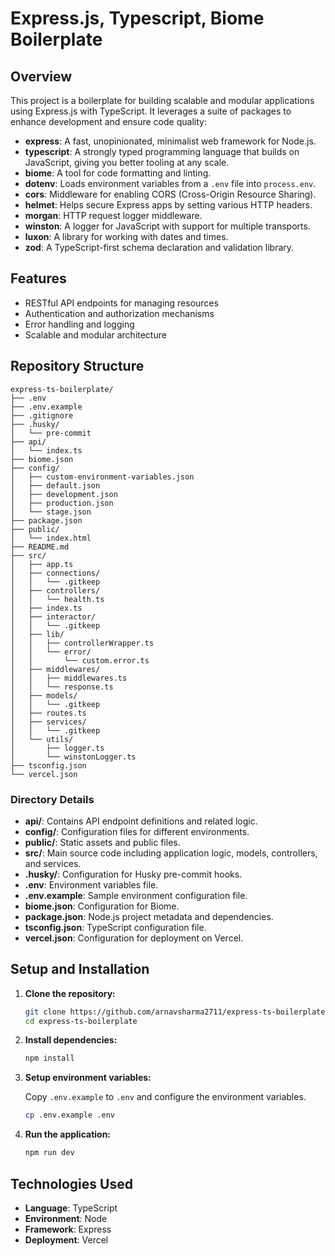 # Express.js, Typescript, Biome Boilerplate

## Overview

This project is a boilerplate for building scalable and modular applications using Express.js with TypeScript. It leverages a suite of packages to enhance development and ensure code quality:

- **express**: A fast, unopinionated, minimalist web framework for Node.js.
- **typescript**: A strongly typed programming language that builds on JavaScript, giving you better tooling at any scale.
- **biome**: A tool for code formatting and linting.
- **dotenv**: Loads environment variables from a `.env` file into `process.env`.
- **cors**: Middleware for enabling CORS (Cross-Origin Resource Sharing).
- **helmet**: Helps secure Express apps by setting various HTTP headers.
- **morgan**: HTTP request logger middleware.
- **winston**: A logger for JavaScript with support for multiple transports.
- **luxon**: A library for working with dates and times.
- **zod**: A TypeScript-first schema declaration and validation library.

## Features

- RESTful API endpoints for managing resources
- Authentication and authorization mechanisms
- Error handling and logging
- Scalable and modular architecture

## Repository Structure

```
express-ts-boilerplate/
├── .env
├── .env.example
├── .gitignore
├── .husky/
│   └── pre-commit
├── api/
│   └── index.ts
├── biome.json
├── config/
│   ├── custom-environment-variables.json
│   ├── default.json
│   ├── development.json
│   ├── production.json
│   └── stage.json
├── package.json
├── public/
│   └── index.html
├── README.md
├── src/
│   ├── app.ts
│   ├── connections/
│   │   └── .gitkeep
│   ├── controllers/
│   │   └── health.ts
│   ├── index.ts
│   ├── interactor/
│   │   └── .gitkeep
│   ├── lib/
│   │   ├── controllerWrapper.ts
│   │   └── error/
│   │       └── custom.error.ts
│   ├── middlewares/
│   │   ├── middlewares.ts
│   │   └── response.ts
│   ├── models/
│   │   └── .gitkeep
│   ├── routes.ts
│   ├── services/
│   │   └── .gitkeep
│   └── utils/
│       ├── logger.ts
│       └── winstonLogger.ts
├── tsconfig.json
└── vercel.json
```

### Directory Details

- **api/**: Contains API endpoint definitions and related logic.
- **config/**: Configuration files for different environments.
- **public/**: Static assets and public files.
- **src/**: Main source code including application logic, models, controllers, and services.
- **.husky/**: Configuration for Husky pre-commit hooks.
- **.env**: Environment variables file.
- **.env.example**: Sample environment configuration file.
- **biome.json**: Configuration for Biome.
- **package.json**: Node.js project metadata and dependencies.
- **tsconfig.json**: TypeScript configuration file.
- **vercel.json**: Configuration for deployment on Vercel.

## Setup and Installation

1. **Clone the repository:**

   ```sh
   git clone https://github.com/arnavsharma2711/express-ts-boilerplate.git
   cd express-ts-boilerplate
   ```

2. **Install dependencies:**

   ```sh
   npm install
   ```

3. **Setup environment variables:**

   Copy `.env.example` to `.env` and configure the environment variables.

   ```sh
   cp .env.example .env
   ```

4. **Run the application:**

   ```sh
   npm run dev
   ```

## Technologies Used

- **Language**: TypeScript
- **Environment**: Node
- **Framework**: Express
- **Deployment**: Vercel
